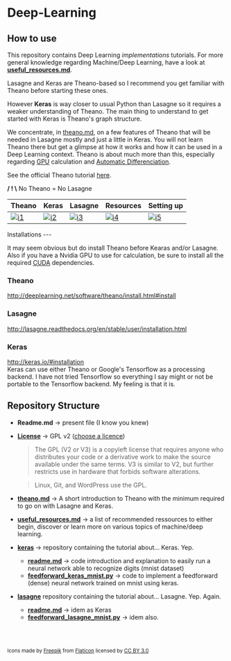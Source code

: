 # Deep-Learning


How to use
---

This repository contains Deep Learning *implementations* tutorials. For more general knowledge regarding Machine/Deep Learning, have a look at **[useful_resources.md](useful_resources.md)**. 

Lasagne and Keras are Theano-based so I recommend you get familiar with Theano before starting these ones.  

However **Keras** is way closer to usual Python than Lasagne so it requires a weaker understanding of Theano. The main thing to understand to get started with Keras is Theano's graph structure.


We concentrate, in [theano.md](https://github.com/Vict0rSch/Deep-Learning/blob/master/theano.md), on a few features of Theano that will be needed in Lasagne mostly and just a little in Keras. You will not learn Theano there but get a glimpse at how it works and how it can be used in a Deep Learning context. Theano is about much more than this, especially regarding [GPU](http://deeplearning.net/software/theano/tutorial/using_gpu.html) calculation and [Automatic Differenciation](http://deeplearning.net/software/theano/tutorial/gradients.html).


See the official Theano tutorial [here](http://deeplearning.net/software/theano/tutorial/).

**/ ! \\** No Theano = No Lasagne
<center>

| Theano  | Keras   | Lasagne  | Resources   | Setting up |
|--------------------------------|---------------------------|-------------------------------|---------------------------------------------|-----------|
|[![i1][theano-image]](theano.md)|[![i2][keras-image]](keras)|[![i3][lasagne-image]](lasagne)|[![i4][resources-image]](useful_resources.md)|[![i5][setup-image]](setting_up.md) |
</center>
Installations
---

It may seem obvious but do install Theano before Kearas and/or Lasagne. Also if you have a Nvidia GPU to use for calculation, be sure to install all the required [CUDA](http://www.nvidia.fr/object/cuda-parallel-computing-fr.html) dependencies.

### Theano
<http://deeplearning.net/software/theano/install.html#install>

### Lasagne
<http://lasagne.readthedocs.org/en/stable/user/installation.html>

### Keras
<http://keras.io/#installation>  
Keras can use either Theano or Google's Tensorflow as a processing backend. I have not tried Tensorflow so everything I say might or not be portable to the Tensorflow backend. My feeling is that it is. 

Repository Structure
---

* **Readme.md** -> present file (I know you knew)

* **[License](License)** -> GPL v2 ([choose a licence](http://choosealicense.com/))

	> The GPL (V2 or V3) is a copyleft license that requires anyone who distributes your code or a derivative work to make the source available under the same terms. V3 is similar to V2, but further restricts use in hardware that forbids software alterations.

	> Linux, Git, and WordPress use the GPL. 
* **[theano.md](theano.md)** -> A short introduction to Theano with the minimum required to go on with Lasagne and Keras. 

*  **[useful_resources.md](useful_resources.md)** -> a list of recommended ressources to either begin, discover or learn more on various topics of machine/deep learning.

* **[keras](keras)** -> repository containing the tutorial about... Keras. Yep. 

	* **[readme.md](keras/readme.md)** -> code introduction and explanation to easily run a neural network able to recognize digits (mnist dataset)
	* **[feedforward\_keras\_mnist.py](keras/feedforward_keras_mnist.py)** -> code to implement a feedforward (dense) neural network trained on mnist using keras.
	
* **[lasagne](lasagne)** repository containing the tutorial about... Lasagne. Yep. Again.
	* **[readme.md](lasagne/readme.md)** -> idem as Keras
	* **[feedforward\_lasagne\_mnist.py](lasagne/feedforward_lasagne_mnist.py)** -> idem also.

<br>
<br> 

<sub>Icons made by [Freepik](http://www.freepik.com) from [Flaticon](http://www.flaticon.com) licensed by [CC BY 3.0](http://creativecommons.org/licenses/by/3.0/)
	
	
	
[theano-image]: http://s18.postimg.org/cuim8chtx/four56.png
[resources-image]: http://s22.postimg.org/6alksj4t9/idea14.png
[lasagne-image]: http://s24.postimg.org/5sotgm269/stack13.png
[keras-image]: http://s12.postimg.org/xvsdbaepl/unicorn.png
[setup-image]:http://s2.postimg.org/hgrwawlid/three115.png